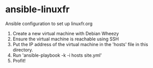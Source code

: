 ansible-linuxfr
===============

Ansible configuration to set up linuxfr.org

1. Create a new virtual machine with Debian Wheezy
2. Ensure the virtual machine is reachable using SSH
3. Put the IP address of the virtual machine in the 'hosts' file in this
   directory.
4. Run 'ansible-playbook -k -i hosts site.yml'
5. Profit!
